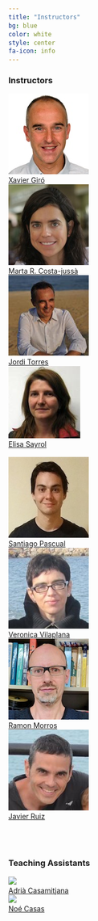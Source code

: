 ```yaml
---
title: "Instructors"
bg: blue
color: white
style: center
fa-icon: info
---
```


### Instructors 
<div class="author">
    <a href="https://imatge.upc.edu/web/people/xavier-giro" target="_blank">
      <div class="authorphoto"><img src="img/instructors/XavierGiro.jpg"></div>
      <div>Xavier Giró</div>
    </a>
</div>
<div class="author">
    <a href="http://futur.upc.edu/MartaRuizCostajussa" target="_blank">
      <div class="authorphoto"><img src="img/instructors/MartaRuiz.jpg"></div>
      <div>Marta R. Costa-juss&agrave;</div>
    </a>
</div>
<div class="author">
    <a href="http://jorditorres.org/" target="_blank">
      <div class="authorphoto"><img src="img/instructors/JordiTorres.jpg"></div>
      <div>Jordi Torres</div>
    </a>
</div>
<div class="author">
    <a href="https://imatge.upc.edu/web/people/elisa-sayrol" target="_blank">
      <div class="authorphoto"><img src="img/instructors/ElisaSayrol.jpg"></div>
      <div>Elisa Sayrol</div>
    </a>
</div>
<br>
<div class="author">
    <a href="https://github.com/santi-pdp" target="_blank">
      <div class="authorphoto"><img src="img/instructors/SantiPascual.jpg"></div>
      <div>Santiago Pascual</div>
    </a>
</div>
<div class="author">
    <a href="https://imatge.upc.edu/web/people/veronica-vilaplana" target="_blank">
      <div class="authorphoto"><img src="img/instructors/VeronicaVilaplana.jpg"></div>
      <div>Veronica Vilaplana</div>
    </a>
</div>
<div class="author">
    <a href="https://imatge.upc.edu/web/people/josep-ramon-morros" target="_blank">
      <div class="authorphoto"><img src="img/instructors/RamonMorros.jpg"></div>
      <div>Ramon Morros</div>
    </a>
</div>
<div class="author">
    <a href="https://imatge.upc.edu/web/people/javier-ruiz-hidalgo" target="_blank">
      <div class="authorphoto"><img src="img/instructors/JavierRuiz.jpg"></div>
      <div>Javier Ruiz</div>
    </a>
</div>
<br>
<br>
<br>

### Teaching Assistants

<div class="author">
    <a href="https://imatge.upc.edu/web/people/adria-casamitjana" target="_blank">
      <div class="authorphoto"><img src="img/assistants/AdriaCasamitjana-160x160.jpg"></div>
      <div>Adri&agrave; Casamitjana</div>
    </a>
</div>
<div class="author">
    <a href="https://github.com/noe" target="_blank">
      <div class="authorphoto"><img src="img/assistants/NoeCasas.jpg"></div>
      <div>No&eacute; Casas</div>
    </a>
</div>


